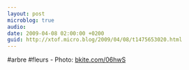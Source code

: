 ```yaml
---
layout: post
microblog: true
audio: 
date: 2009-04-08 02:00:00 +0200
guid: http://xtof.micro.blog/2009/04/08/t1475653020.html
---
```

#arbre #fleurs - Photo: [bkite.com/06hwS](http://bkite.com/06hwS)
